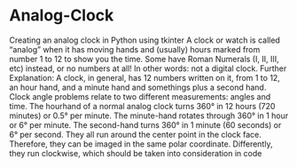 # Analog-Clock
Creating an analog clock in Python using tkinter
A clock or watch is called “analog” when it has moving hands and (usually) hours
marked from number 1 to 12 to show you the time. Some have Roman Numerals
(I, II, III, etc) instead, or no numbers at all! In other words: not a digital clock.
Further Explanation: A clock, in general, has 12 numbers written on it, from 1 to
12, an hour hand, and a minute hand and somethings plus a second hand. Clock
angle problems relate to two different measurements: angles and time. The hourhand of a normal analog clock turns 360° in 12 hours (720 minutes) or 0.5° per
minute. The minute-hand rotates through 360° in 1 hour or 6° per minute. The
second-hand turns 360° in 1 minute (60 seconds) or 6° per second. They all run
around the center point in the clock face. Therefore, they can be imaged in the
same polar coordinate. Differently, they run clockwise, which should be taken into
consideration in code
